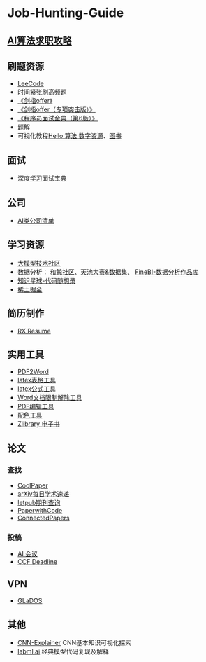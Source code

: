 # Job-Hunting-Guide

## [AI算法求职攻略](https://github.com/amusi/AI-Job-Notes)
## 刷题资源
- [LeeCode](https://leetcode.cn/)
- [时间紧张刷高频题](https://www.zhihu.com/question/24964987/answer/586425979)
- [《剑指offer》](https://wx.zsxq.com/mweb/views/weread/search.html?keyword=%E5%89%91%E6%8C%87%20Offer%EF%BC%88%E7%AC%AC%202%20%E7%89%88%EF%BC%89)
- [《剑指offer（专项突击版）》](https://wx.zsxq.com/mweb/views/weread/search.html?keyword=%E5%89%91%E6%8C%87%20Offer%EF%BC%88%E4%B8%93%E9%A1%B9%E7%AA%81%E5%87%BB%E7%89%88%EF%BC%89)
- [《程序员面试金典（第6版）》](https://wx.zsxq.com/mweb/views/weread/search.html?keyword=%E7%A8%8B%E5%BA%8F%E5%91%98%E9%9D%A2%E8%AF%95%E9%87%91%E5%85%B8%EF%BC%88%E7%AC%AC%206%20%E7%89%88%EF%BC%89)
- [题解](https://github.com/doocs/leetcode)
- 可视化教程[Hello 算法 数字资源](https://www.hello-algo.com/)、[图书](https://wx.zsxq.com/mweb/views/weread/search.html?keyword=%20Hello%EF%BC%8C%E7%AE%97%E6%B3%95)

## 面试
- [深度学习面试宝典](https://github.com/amusi/Deep-Learning-Interview-Book)

## 公司
- [AI类公司清单](https://github.com/amusi/CV-Company-List)


## 学习资源
- [大模型技术社区](https://kq4b3vgg5b.feishu.cn/wiki/JuJSwfbwmiwvbqkiQ7LcN1N1nhd)
- 数据分析： [和鲸社区](https://www.heywhale.com/home)、[天池大赛&数据集](https://tianchi.aliyun.com/competition/?spm=a2c22.12282013.J_3941670930.J_aZgKQi_eXXukNIlZvhonv.d_menu_1)、 [FineBI-数据分析作品库](https://www.finebi.com/bicase)
- [知识星球-代码随想录](https://wx.zsxq.com/group/88511825151142)
- [稀土掘金](https://juejin.cn/)


## 简历制作
- [RX Resume](https://rxresu.me/auth/login)


## 实用工具
- [PDF2Word](https://www.cleverpdf.com/cn/pdf-to-word)
- [latex表格工具](https://www.tablesgenerator.com/)
- [latex公式工具](https://simpletex.cn/)
- [Word文档限制解除工具](http://tools.bugscaner.com/office/word-remove-limit.html)
- [PDF编辑工具](https://www.sejda.com/pdf-editor)
- [配色工具](https://mycolor.space/?hex=%23845EC2&sub=1)
- [Zlibrary 电子书](https://www.tboxn.com/560.html)

## 论文
### 查找
- [CoolPaper](https://papers.cool/)
- [arXiv每日学术速递](http://arxivdaily.com/)
- [letpub期刊查询](https://www.letpub.com.cn/)
- [PaperwithCode](https://paperswithcode.com/)
- [ConnectedPapers](https://www.connectedpapers.com/)
### 投稿
- [AI 会议](https://aideadlin.es/?sub=ML,CV,CG,NLP,RO,SP,DM,AP,KR,HCI)
- [CCF Deadline](https://ccfddl.com/)

## VPN
- [GLaDOS](https://glados.rocks/)

## 其他
- [CNN-Explainer](https://poloclub.github.io/cnn-explainer/#article-relu) CNN基本知识可视化探索
- [labml.ai](https://nn.labml.ai/) 经典模型代码复现及解释
